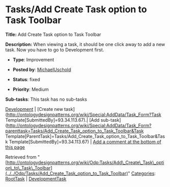 #  Tasks/Add Create Task option to Task Toolbar


__Title:__ Add Create Task option to Task Toolbar


__Description:__ When viewing a task, it should be one click away to add a new task. Now you have to go to Development first. 


  





* __Type__: Improvement
* __Posted by__: [MichaelUschold](../../User/MichaelUschold "User:MichaelUschold")
* __Status__: fixed


* __Priority__: Medium




__Sub-tasks__:
This task has no sub-tasks




[Development](../../Odp/Development "Odp:Development") | [Create new task](http://ontologydesignpatterns.org/wiki/Special:AddData/Task_Form?Task Template[SubmittedBy]=93.34.113.67).| [Add sub-task](http://ontologydesignpatterns.org/wiki/Special:AddData/Task_Form?parenttask=Tasks/Add_Create_Task_option_to_Task_Toolbar&Task Template[ParentTask]=Tasks/Add_Create_Task_option_to_Task_Toolbar&Task Template[SubmittedBy]=93.34.113.67) | [Add a comment at the bottom of this page](../index.php@title=Odp%253AAdd_comment&target=Odp%253ATasks%252F../../Odp/Tasks/Add_Create_Task_option_to_Task_Toolbar#New_comment "http://ontologydesignpatterns.org/wiki/index.php?title=Odp:Add_comment&target=Odp:Tasks/Add_Create_Task_option_to_Task_Toolbar#New_comment")


Retrieved from "[http://ontologydesignpatterns.org/wiki/Odp:Tasks/Add\_Create\_Task\_option\_to\_Task\_Toolbar](../../Odp/Tasks/Add_Create_Task_option_to_Task_Toolbar)"
 [Categories](http://ontologydesignpatterns.org/wiki/Special:Categories "Special:Categories"): [RootTask](../../Category/RootTask "Category:RootTask") | [DevelopmentTask](../../Category/DevelopmentTask "Category:DevelopmentTask")
